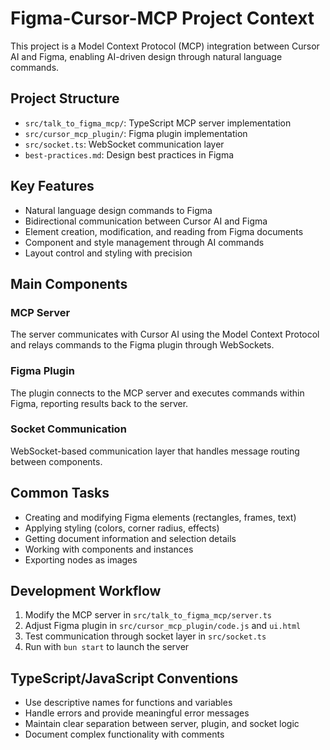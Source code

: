 # Figma-Cursor-MCP Project Context

This project is a Model Context Protocol (MCP) integration between Cursor AI and Figma, enabling AI-driven design through natural language commands.

## Project Structure
- `src/talk_to_figma_mcp/`: TypeScript MCP server implementation
- `src/cursor_mcp_plugin/`: Figma plugin implementation
- `src/socket.ts`: WebSocket communication layer
- `best-practices.md`: Design best practices in Figma

## Key Features
- Natural language design commands to Figma
- Bidirectional communication between Cursor AI and Figma
- Element creation, modification, and reading from Figma documents
- Component and style management through AI commands
- Layout control and styling with precision

## Main Components

### MCP Server
The server communicates with Cursor AI using the Model Context Protocol and relays commands to the Figma plugin through WebSockets.

### Figma Plugin
The plugin connects to the MCP server and executes commands within Figma, reporting results back to the server.

### Socket Communication
WebSocket-based communication layer that handles message routing between components.

## Common Tasks
- Creating and modifying Figma elements (rectangles, frames, text)
- Applying styling (colors, corner radius, effects)
- Getting document information and selection details
- Working with components and instances
- Exporting nodes as images

## Development Workflow
1. Modify the MCP server in `src/talk_to_figma_mcp/server.ts`
2. Adjust Figma plugin in `src/cursor_mcp_plugin/code.js` and `ui.html`
3. Test communication through socket layer in `src/socket.ts`
4. Run with `bun start` to launch the server

## TypeScript/JavaScript Conventions
- Use descriptive names for functions and variables
- Handle errors and provide meaningful error messages
- Maintain clear separation between server, plugin, and socket logic
- Document complex functionality with comments 